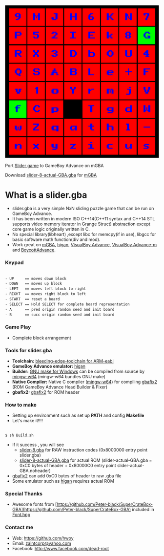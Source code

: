 ![](https://raw.githubusercontent.com/hwoy/slider.gba/master/res/slider.gif?raw=true)

Port [Slider game](https://github.com/hwoy/slider) to GameBoy Advance on mGBA

Download [slider-8-actual-GBA.gba](https://raw.githubusercontent.com/hwoy/slider.gba/master/rom/slider-8-actual-GBA.gba) for [mGBA](https://mgba.io/downloads.html)

# What is a slider.gba
- slider.gba is a very simple NxN sliding puzzle game that can be run on GameBoy Advance. 
- It has been written in modern ISO C++14(C++11 syntax and C++14 STL supports video memory iterator in Grange Struct) abstraction except core game logic originally written in C.
- No special library(libheart) ,except libc for memcpy(if in use), libgcc for basic software math function(div and mod).
- Work great on [mGBA](https://mgba.io/downloads.html), [higan](https://download.byuu.org/higan_v106-windows.7z), [VisualBoy Advance](https://jaist.dl.sourceforge.net/project/vba/VisualBoyAdvance/1.7.2/VisualBoyAdvance-1.7.2.zip), [VisualBoy Advance-m](https://github.com/visualboyadvance-m/visualboyadvance-m/releases) and [BoycottAdvance](http://www.emulator-zone.com/files/emulators/gba/ba/ba-028.zip).
 
### Keypad

```sh

- UP     == moves down block
- DOWN   == moves up block
- LEFT   == moves left block to right
- RIGHT  == moves right block to left
- START  == reset a board
- SELECT == Hold SELECT for complete board representation
- A      == pred origin random seed and init board
- B      == succ origin random seed and init board

```

### Game Play
- Complete block arrangement


### Tools for slider.gba

- **Toolchain:** [bleeding-edge-toolchain for ARM-eabi](http://www.freddiechopin.info/en/download/category/11-bleeding-edge-toolchain)
- **GameBoy Advance emulator:** [higan](https://mprd.se/media/emulators/files/higan_v106-windows.7z)
- **Builder:** [GNU make for Windows](http://ftp.gnu.org/gnu/make/?C=M;O=D) can be compiled from source by [mingw-w64](https://sourceforge.net/projects/mingw-w64/files/Toolchains%20targetting%20Win64/Personal%20Builds/mingw-builds/) (mingw-w64 bundles GNU make)
- **Native Compiler:** Native C compiler ([mingw-w64](https://sourceforge.net/projects/mingw-w64/files/Toolchains%20targetting%20Win64/Personal%20Builds/mingw-builds/)) for compiling [gbafix2](https://github.com/hwoy/gbafix2) (ROM GameBoy Advance Head Builder & Fixer)
- **gbafix2:** [gbafix2](https://github.com/hwoy/gbafix2) for ROM header
### How to make

- Setting up environment such as set up **PATH** and config **Makefile**
- Let's make it!!!!

```sh

$ sh Build.sh

```

- If it success , you will see 
	- [slider-8.gba](https://raw.githubusercontent.com/hwoy/slider.gba/master/rom/slider-8.gba) for RAW instruction codes (0x8000000 entry point slider.gba)
	- [slider-8-actual-GBA.gba](https://raw.githubusercontent.com/hwoy/slider.gba/master/rom/slider-8-actual-GBA.gba) for actual ROM (slider-actual-GBA.gba = 0xC0 bytes of header + 0x80000C0 entry point slider-actual-GBA.noheader)
- [gbafix2](https://github.com/hwoy/gbafix2) can add 0xC0 bytes of header to raw .gba file
- Some emulator such as [higan](https://mprd.se/media/emulators/files/higan_v106-windows.7z) requires actual ROM

### Special Thanks
- Awesome fonts from [https://github.com/Peter-black/SuperCrateBox-GBA](https://github.com/Peter-black/SuperCrateBox-GBA) included in [Font.hpp](https://github.com/hwoy/slider.gba/blob/master/Font.hpp)

### Contact me
- Web: https://github.com/hwoy 
- Email: zaintcorp@yahoo.com 
- Facebook: http://www.facebook.com/dead-root
